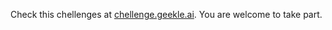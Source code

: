 Check this chellenges at [chellenge.geekle.ai](https://challenge.geekle.ai/).
You are welcome to take part.
